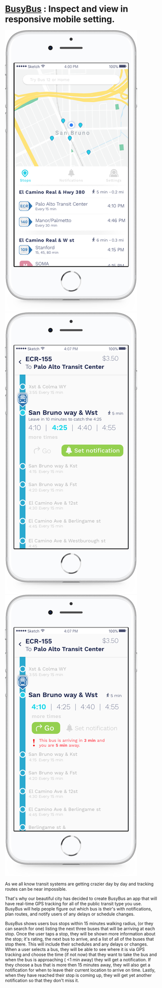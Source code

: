 # [BusyBus](https://serene-jepsen-c0a13e.netlify.com/index.html) : Inspect and view in responsive mobile setting.

![Home screen](https://github.com/bpizana/BusyBus/blob/master/images/screens/Apple%20iPhone%208%20Silver.png) ![select time screen](https://github.com/bpizana/BusyBus/blob/master/images/screens/Apple%20iPhone%208%20Silver%20Copy.png) ![you might not make it screen](https://github.com/bpizana/BusyBus/blob/master/images/screens/Apple%20iPhone%208%20Silver%20Copy%202.png)



As we all know transit systems are getting crazier day by day and tracking routes can be near impossible. 

That's why our beautiful city has decided to create BusyBus an app that will have real-time GPS tracking for all of the public transit type you use. BusyBus will help people figure out which bus is their's with notifications, plan routes, and notify users of any delays or schedule changes.

BusyBus shows users bus stops within 15 minutes walking radius, (or they can search for one) listing the next three buses that will be arriving at each stop. Once the user taps a stop, they will be shown more information about the stop; it's rating, the next bus to arrive, and a list of all of the buses that stop there. This will include their schedules and any delays or changes. When a user selects a bus, they will be able to see where it is via GPS tracking and choose the time (if not now) that they want to take the bus and when the bus is approaching ( <1 min away) they will get a notification. If they choose a bus that is more then 15 minutes away, they will also get a notification for when to leave their current location to arrive on time. Lastly, when they have reached their stop is coming up, they will get yet another notification so that they don't miss it.



